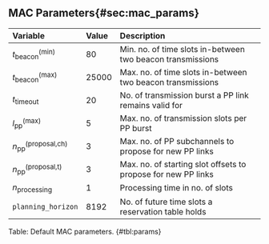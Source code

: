 ## MAC Parameters{#sec:mac_params}

| Variable | Value | Description |
|:----------|:---------------|:-------------|
| $t_\text{beacon}^\text{(min)}$ | 80 | Min. no. of time slots in-between two beacon transmissions |
| $t_\text{beacon}^\text{(max)}$ | 25000 | Max. no. of time slots in-between two beacon transmissions |
| $t_\text{timeout}$ | 20 | No. of transmission burst a PP link remains valid for |
| $l_\text{pp}^\text{(max)}$ | 5 | Max. no. of transmission slots per PP burst |
| $n_\text{pp}^\text{(proposal,ch)}$ | 3 | Max. no. of PP subchannels to propose for new PP links |
| $n_\text{pp}^\text{(proposal,t)}$ | 3 | Max. no. of starting slot offsets to propose for new PP links |
| $n_\text{processing}$ | 1 | Processing time in no. of slots |
| $\texttt{planning\_{}horizon}$ | 8192 | No. of future time slots a reservation table holds |

Table: Default MAC parameters. {#tbl:params}